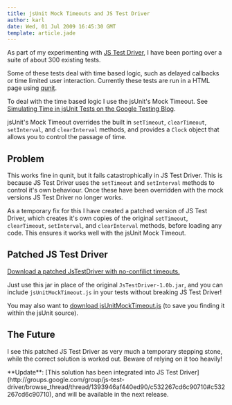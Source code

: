 ```yaml
---
title: jsUnit Mock Timeouts and JS Test Driver
author: karl
date: Wed, 01 Jul 2009 16:45:30 GMT
template: article.jade
---
```


As part of my experimenting with [JS Test Driver](http://code.google.com/p/js-test-driver/), I have been porting over a suite of about 300 existing tests.

Some of these tests deal with time based logic, such as delayed callbacks or time limited user interaction. Currently these tests are run in a HTML page using [qunit](http://docs.jquery.com/QUnit).

To deal with the time based logic I use the jsUnit's Mock Timeout. See [Simulating Time in jsUnit Tests on the Google Testing Blog](http://googletesting.blogspot.com/2007/03/javascript-simulating-time-in-jsunit.html).

jsUnit's Mock Timeout overrides the built in `setTimeout`, `clearTimeout`, `setInterval`, and `clearInterval` methods, and provides a `Clock` object that allows you to control the passage of time.

## Problem

This works fine in qunit, but it fails catastrophically in JS Test Driver. This is because JS Test Driver uses the `setTimeout` and `setInterval` methods to control it's own behaviour. Once these have been overridden with the mock versions JS Test Driver no longer works.

As a temporary fix for this I have created a patched version of JS Test Driver, which creates it's own copies of the original `setTimeout`, `clearTimeout`, `setInterval`, and `clearInterval` methods, before loading any code. This ensures it works well with the jsUnit Mock Timeout.

## Patched JS Test Driver

[Download a patched JsTestDriver with no-confilict timeouts.](JsTestDriver-1.0b-own-timeouts.jar)

Just use this jar in place of the original `JsTestDriver-1.0b.jar`, and you can include `jsUnitMockTimeout.js` in your tests without breaking JS Test Driver!

You may also want to [download jsUnitMockTimeout.js](jsUnitMockTimeout.js) (to save you finding it within the jsUnit source).

## The Future

I see this patched JS Test Driver as very much a temporary stepping stone, while the correct solution is worked out. Beware of relying on it too heavily!

<div class="info" markdown="1">
**Update**: [This solution has been integrated into JS Test Driver](http://groups.google.com/group/js-test-driver/browse_thread/thread/1393946af440ed90/c532267cd6c90710#c532267cd6c90710), and will be available in the next release.
</div>
